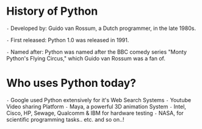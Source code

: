 # History of Python
`-` Developed by: Guido van Rossum, a Dutch programmer, in the late 1980s.

`-` First released: Python 1.0 was released in 1991.

`-` Named after: Python was named after the BBC comedy series "Monty Python's Flying Circus," which Guido van Rossum was a fan of.


# Who uses Python today?
`-` Google used Python extensively for it's Web Search Systems
`-` Youtube Video sharing Platform
`-` Maya, a powerful 3D animation System
`-` Intel, Cisco, HP, Sewage, Qualcomm & IBM for hardware testing
`-` NASA, for scientific programming tasks.. etc. and so on..!